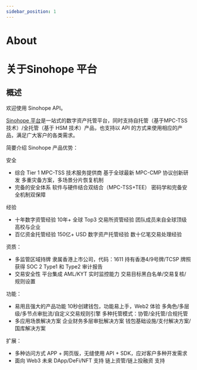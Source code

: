 ```yaml
---
sidebar_position: 1
---
```

# About

# 关于Sinohope 平台
## 概述
欢迎使用 Sinohope API。

[Sinohope 平台](https://www.sinohope.com/)是一站式的数字资产托管平台，同时支持自托管（基于MPC-TSS 技术）/全托管（基于 HSM 技术）产品，也支持以 API 的方式来使用相应的产品，满足广大客户的各类需求。

简要介绍 Sinohope 产品优势：


安全
- 综合 Tier 1 MPC-TSS  技术服务提供商
基于全球最新 MPC-CMP 协议创新研发
多重灾备方案，多场景分片恢复机制
- 完备的安全体系
软件与硬件结合双结合（MPC-TSS+TEE）
密码学和完备安全机制双保障

经验
- 十年数字资管经验
10年+ 全球 Top3 交易所资管经验
团队成员来自全球顶级高校与企业
- 百亿资金托管经验
150亿+ USD 数字资产托管经验
数十亿笔交易处理经验

资质：
- 多监管区域持牌
隶属香港上市公司，代码：1611
持有香港4/9号牌/TCSP  牌照
获得 SOC 2 Type1 和  Type2  审计报告
- 交易安全性
平台集成  AML/KYT  实时监控能力
交易目标黑白名单/交易复核/规则设置

功能：
- 易用且强大的产品功能
10秒创建钱包，功能易上手，Web2 体验
多角色/多层级/多节点审批流/自定义交易规则引擎
多种托管模式：协管/全托管/合规托管
- 多应用场景解决方案
企业财务多层审批解决方案
钱包基础设施/支付解决方案/国库解决方案

扩展：
- 多种访问方式
APP + 网页版，无缝使用
API + SDK，应对客户多种开发需求
- 面向 Web3 未来
DApp/DeFi/NFT 支持
链上资管/链上投融资 支持
